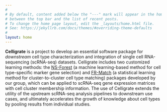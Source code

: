 ```yaml
---
#
# By default, content added below the "---" mark will appear in the home page
# between the top bar and the list of recent posts.
# To change the home page layout, edit the _layouts/home.html file.
# See: https://jekyllrb.com/docs/themes/#overriding-theme-defaults
#
layout: home
---
```


**Celligrate** is a project to develop an essential software package for *downstream* cell type characterization and integration of single cell RNA-sequencing (scRNA-seq) datasets. Celligrate includes two customized learning methods: the [NS-Forest](https://github.com/JCVenterInstitute/NSForest)  (a machine learning-based method for cell type-specific marker gene selection) and [FR-Match](https://github.com/JCVenterInstitute/FRmatch) (a statistical learning method for cluster-to-cluster cell type matching) packages developed by our group, which can be applied to scRNA-seq gene expression matrices with cell cluster membership information. The use of Celligrate extends the utility of the upstream scRNA-seq analysis pipelines to downstream use cases, and ultimately accelerates the growth of knowledge about cell types by pooling results from individual studies.  
